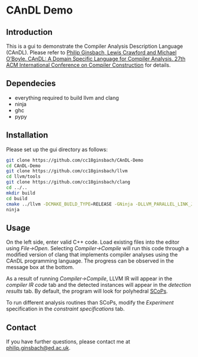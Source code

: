 # CAnDL Demo

## Introduction

This is a gui to demonstrate the Compiler Analysis Description Language (CAnDL). Please refer to [Philip Ginsbach, Lewis Crawford and Michael O’Boyle. CAnDL: A Domain Specific Language for Compiler Analysis. 27th ACM International Conference on Compiler Construction](https://www.conference-publishing.com/list.php?Event=CC18) for details.

## Dependecies

* everything required to build llvm and clang
* ninja
* ghc
* pypy

## Installation

Please set up the gui directory as follows:

```sh
git clone https://github.com/cc18ginsbach/CAnDL-Demo
cd CAnDL-Demo
git clone https://github.com/cc18ginsbach/llvm
cd llvm/tools
git clone https://github.com/cc18ginsbach/clang
cd ../..
mkdir build
cd build
cmake ../llvm -DCMAKE_BUILD_TYPE=RELEASE -GNinja -DLLVM_PARALLEL_LINK_JOBS=1
ninja
```

## Usage

On the left side, enter valid C++ code. Load existing files into the editor using _File->Open_.
Selecting _Compiler->Compile_ will run this code through a modified version of clang that implements compiler analyses using the CAnDL programming language.
The progress can be observed in the message box at the bottom.

As a result of running _Compiler->Compile_, LLVM IR will appear in the _compiler IR code_ tab and the detected instances will appear in the _detection results_ tab.
By default, the program will look for polyhedral [SCoPs](http://perso.ens-lyon.fr/christophe.alias/impact2011/impact-07.pdf).

To run different analysis routines than SCoPs, modify the _Experiment_ specification in the _constraint specifications_ tab.

## Contact

If you have further questions, please contact me at philip.ginsbach@ed.ac.uk.


